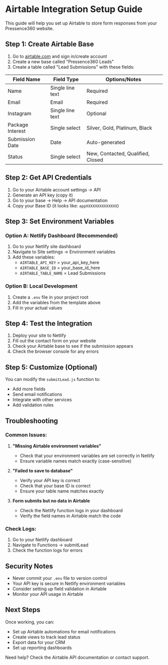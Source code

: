 # Airtable Integration Setup Guide

This guide will help you set up Airtable to store form responses from your Pressence360 website.

## Step 1: Create Airtable Base

1. Go to [airtable.com](https://airtable.com) and sign in/create account
2. Create a new base called "Pressence360 Leads"
3. Create a table called "Lead Submissions" with these fields:

| Field Name | Field Type | Options/Notes |
|------------|------------|----------------|
| Name | Single line text | Required |
| Email | Email | Required |
| Instagram | Single line text | Optional |
| Package Interest | Single select | Silver, Gold, Platinum, Black |
| Submission Date | Date | Auto-generated |
| Status | Single select | New, Contacted, Qualified, Closed |

## Step 2: Get API Credentials

1. Go to your Airtable account settings → API
2. Generate an API key (copy it)
3. Go to your base → Help → API documentation
4. Copy your Base ID (it looks like: `appXXXXXXXXXXXXXX`)

## Step 3: Set Environment Variables

### Option A: Netlify Dashboard (Recommended)
1. Go to your Netlify site dashboard
2. Navigate to Site settings → Environment variables
3. Add these variables:
   - `AIRTABLE_API_KEY` = your_api_key_here
   - `AIRTABLE_BASE_ID` = your_base_id_here
   - `AIRTABLE_TABLE_NAME` = Lead Submissions

### Option B: Local Development
1. Create a `.env` file in your project root
2. Add the variables from the template above
3. Fill in your actual values

## Step 4: Test the Integration

1. Deploy your site to Netlify
2. Fill out the contact form on your website
3. Check your Airtable base to see if the submission appears
4. Check the browser console for any errors

## Step 5: Customize (Optional)

You can modify the `submitLead.js` function to:
- Add more fields
- Send email notifications
- Integrate with other services
- Add validation rules

## Troubleshooting

### Common Issues:

1. **"Missing Airtable environment variables"**
   - Check that your environment variables are set correctly in Netlify
   - Ensure variable names match exactly (case-sensitive)

2. **"Failed to save to database"**
   - Verify your API key is correct
   - Check that your base ID is correct
   - Ensure your table name matches exactly

3. **Form submits but no data in Airtable**
   - Check the Netlify function logs in your dashboard
   - Verify the field names in Airtable match the code

### Check Logs:
1. Go to your Netlify dashboard
2. Navigate to Functions → submitLead
3. Check the function logs for errors

## Security Notes

- Never commit your `.env` file to version control
- Your API key is secure in Netlify environment variables
- Consider setting up field validation in Airtable
- Monitor your API usage in Airtable

## Next Steps

Once working, you can:
- Set up Airtable automations for email notifications
- Create views to track lead status
- Export data for your CRM
- Set up reporting dashboards

Need help? Check the Airtable API documentation or contact support.
